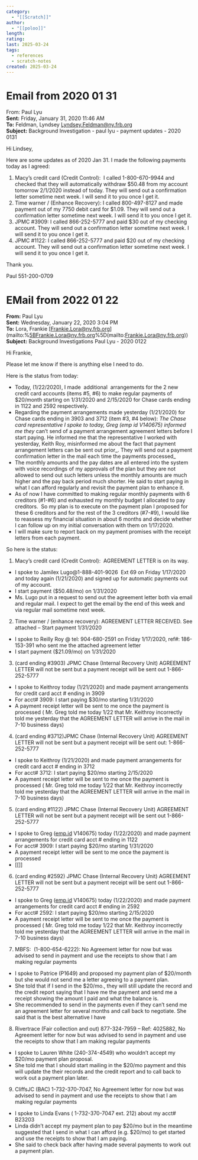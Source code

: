 ```yaml
---
category:
  - "[[Scratch]]"
author:
  - "[[poloo]]"
length: 
rating: 
last: 2025-03-24
tags:
  - references
  - scratch-notes
created: 2025-03-24
---
```

# Email from 2020 01 31

From: Paul Lyu  
**Sent:** Friday, January 31, 2020 11:46 AM  
**To:** Feldman, Lyndsey [Lyndsey.Feldman@ny.frb.org](mailto:Lyndsey.Feldman@ny.frb.org)  
**Subject:** Background Investigation - paul lyu - payment updates - 2020 0131

Hi Lindsey,

Here are some updates as of 2020 Jan 31. I made the following payments today as I agreed:

1. Macy’s credit card (Credit Control):  I called 1-800-670-9944 and checked that they will automatically withdraw $50.48 from my account tomorrow 2/1/2020 instead of today. They will send out a confirmation letter sometime next week. I will send it to you once I get it.
2. Time warner / (Enhance Recovery): I called 800-497-8127 and made payment out of my 7750 debit card for $1.09. They will send out a confirmation letter sometime next week. I will send it to you once I get it.
3. JPMC #3909: I called 866-252-5777 and paid $30 out of my checking account. They will send out a confirmation letter sometime next week. I will send it to you once I get it.
4. JPMC #1122: I called 866-252-5777 and paid $20 out of my checking account. They will send out a confirmation letter sometime next week. I will send it to you once I get it.

Thank you.

Paul 551-200-0709

# EMail from 2022 01 22

**From:** Paul Lyu  
**Sent:** Wednesday, January 22, 2020 3:04 PM  
**To:** Lora, Frankie [[Frankie.Lora@ny.frb.org](mailto:Frankie.Lora@ny.frb.org)](mailto:%5BFrankie.Lora@ny.frb.org%5D\(mailto:Frankie.Lora@ny.frb.org\))  
**Subject:** Background Investigations Paul Lyu - 2020 0122

Hi Frankie,

Please let me know if there is anything else I need to do.

Here is the status from today:

- Today, (1/22/2020), I made  additional  arrangements for the 2 new credit card accounts (items #5, #6) to make regular payments of $20/month starting on 1/31/2020 and 2/15/2020 for Chase cards ending in 1122 and 2592 respectively.
- Regarding the payment arrangements made yesterday (1/21/2020) for Chase cards ending in 3903 and 3712 (item #3, #4 below): _The Chase card representative I spoke to today, Greg (emp id V140675) informed me they_ can’t send of a payment arrangement agreement letters before I start paying. He informed me that the representative I worked with yesterday, Keith Roy, misinformed me about the fact that payment arrangement letters can be sent out prior_. They will send out a payment confirmation letter in the mail each time the payments processed_
- The monthly amounts and the pay dates are all entered into the system with voice recordings of my approvals of the plan but they are not allowed to send out such letters unless the monthly amounts are much higher and the pay back period much shorter. He said to start paying in what I can afford regularly and revisit the payment plan to enhance it.
- As of now I have committed to making regular monthly payments with 6 creditors (#1-#6) and exhausted my monthly budget I allocated to pay creditors.  So my plan is to execute on the payment plan I proposed for these 6 creditors and for the rest of the 3 creditors (#7-#9), I would like to reassess my financial situation in about 6 months and decide whether I can follow up on my initial conversation with them on 1/17/2020.
- I will make sure to report back on my payment promises with the receipt letters from each payment.

So here is the status:

1. Macy’s credit card (Credit Control):  AGREEMENT LETTER is on its way.

- I spoke to Jamilex Lugo@1-888-401-9026  Ext 69 on Friday 1/17/2020 and today again (1/21/2020) and signed up for automatic payments out of my account.
- I start payment ($50.48/mo) on 1/31/2020
- Ms. Lugo put in a request to send out the agreement letter both via email and regular mail. I expect to get the email by the end of this week and via regular mail sometime next week.

2. Time warner / (enhance recovery): AGREEMENT LETTER RECEIVED. See attached – Start payment 1/31/2020

- I spoke to Reilly Roy @ tel: 904-680-2591 on Friday 1/17/2020, ref#: 186-153-391 who sent me the attached agreement letter
- I start payment ($21.09/mo) on 1/31/2020

3. (card ending #3903) JPMC Chase (Internal Recovery Unit) AGREEMENT LETTER will not be sent but a payment receipt will be sent out 1-866-252-5777

- I spoke to Keithroy today (1/21/2020) and made payment arrangements for credit card acct # ending in 3909
- For acct# 3909: I start paying $30/mo starting 1/31/2020
- A payment receipt letter will be sent to me once the payment is processed ( Mr. Greg told me today 1/22 that Mr. Keithroy incorrectly told me yesterday that the AGREEMENT LETTER will arrive in the mail in 7-10 business days)

4. (card ending #3712)JPMC Chase (Internal Recovery Unit) AGREEMENT LETTER will not be sent but a payment receipt will be sent out: 1-866-252-5777

- I spoke to Keithroy (1/21/2020) and made payment arrangements for credit card acct # ending in 3712
- For acct# 3712: I start paying $20/mo starting 2/15/2020
- A payment receipt letter will be sent to me once the payment is processed ( Mr. Greg told me today 1/22 that Mr. Keithroy incorrectly told me yesterday that the AGREEMENT LETTER will arrive in the mail in 7-10 business days)

5. (card ending #1122) JPMC Chase (Internal Recovery Unit) AGREEMENT LETTER will not be sent but a payment receipt will be sent out 1-866-252-5777

- I spoke to Greg ([emp.id](http://emp.id/) V140675) today (1/22/2020) and made payment arrangements for credit card acct # ending in 1122
- For acct# 3909: I start paying $20/mo starting 1/31/2020
- A payment receipt letter will be sent to me once the payment is processed
- [[]]

6. (card ending #2592) JPMC Chase (Internal Recovery Unit) AGREEMENT LETTER will not be sent but a payment receipt will be sent out 1-866-252-5777

- I spoke to Greg ([emp.id](http://emp.id/) V140675) today (1/22/2020) and made payment arrangements for credit card acct # ending in 2592
- For acct# 2592: I start paying $20/mo starting 2/15/2020
- A payment receipt letter will be sent to me once the payment is processed ( Mr. Greg told me today 1/22 that Mr. Keithroy incorrectly told me yesterday that the AGREEMENT LETTER will arrive in the mail in 7-10 business days)

7. MBFS:  (1-800-654-6222): No Agreement letter for now but was advised to send in payment and use the receipts to show that I am making regular payments

- I spoke to Patrice (P1649) and proposed my payment plan of $20/month but she would not send me a letter agreeing to a payment plan.
- She told that if I send in the $20/mo., they will still update the record and the credit report saying that I have me the payment and send me a receipt showing the amount I paid and what the balance is.
- She recommended to send in the payments even if they can’t send me an agreement letter for several months and call back to negotiate. She said that is the best alternative I have

8. Rivertrace (Fair collection and out) 877-324-7959 – Ref: 4025882, No Agreement letter for now but was advised to send in payment and use the receipts to show that I am making regular payments

- I spoke to Lauren White (240-374-4549) who wouldn’t accept my $20/mo payment plan proposal.
- She told me that I should start mailing in the $20/mo payment and this will update the their records and the credit report and to call back to work out a payment plan later.

9. CliffsJC (BAC) 1-732-370-7047, No Agreement letter for now but was advised to send in payment and use the receipts to show that I am making regular payments

- I spoke to Linda Evans ( 1-732-370-7047 ext. 212) about my acct# B23203
- Linda didn’t accept my payment plan to pay $20/mo but in the meantime suggested that I send in what I can afford (e.g. $20/mo) to get started and use the receipts to show that I am paying.
- She said to check back after having made several payments to work out a payment plan.